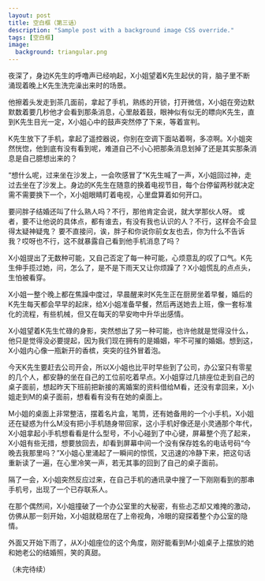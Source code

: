 ```yaml
---
layout: post
title: 空白框（第三话）
description: "Sample post with a background image CSS override."
tags: [空白框]
image: 
  background: triangular.png
---
```

 
夜深了，身边K先生的呼噜声已经响起，X小姐望着K先生起伏的背，脑子里不断涌现着晚上K先生洗完澡出来时的场景。

他擦着头发走到茶几面前，拿起了手机，熟练的开锁，打开微信，X小姐在旁边默默数着要几秒他才会看到那条消息，心里敲着鼓，眼神似有似无的瞟向K先生，直到K先生目光一定，X小姐心中的鼓声突然停了下来，等着宣判。

K先生放下了手机，拿起了遥控器说，你别在空调下面站着啊，多凉啊。X小姐突然恍惚，他到底有没有看到呢，难道自己不小心把那条消息划掉了还是其实那条消息是自己臆想出来的？

“想什么呢，过来坐在沙发上，一会吹感冒了”K先生喊了一声，X小姐回过神，走过去坐在了沙发上。身边的K先生在随意的换着电视节目，每个台停留两秒就决定需不需要换下一个，X小姐眼睛盯着电视，心里盘算着如何开口。

要问胖子结婚还叫了什么熟人吗？不行，那他肯定会说，就大学那伙人呀。
或者，要不让他说的具体点，都有谁去，有没有我也认识的人？不行，这样会不会显得太疑神疑鬼？
要不直接问，诶，胖子和你说你前女友也去，你为什么不告诉我？哎呀也不行，这不就暴露自己看到他手机消息了吗？

X小姐提出了无数种可能，又自己否定了每一种可能，心烦意乱的叹了口气。K先生伸手揽过她，问，怎么了，是不是下雨天又让你烦躁了？X小姐慌乱的点点头，生怕被看穿。
 
X小姐一整个晚上都在焦躁中度过，早晨醒来时K先生正在厨房坐着早餐，婚后的K先生每天都会早早的起床，给X小姐准备早餐，然后再送她去上班，像一套标准化的流程，有些机械，但又在每天的早安吻中升华出感情。
 
X小姐望着K先生忙碌的身影，突然想出了另一种可能，也许他就是觉得没什么，他只是觉得没必要提起，因为我们现在拥有的是婚姻，牢不可摧的婚姻。想到这，X小姐内心像一瓶新开的香槟，突突的往外冒着泡。
 
今天K先生要赶去公司开会，所以X小姐也比平时早些到了公司，办公室只有零星的几个人，都安静的坐在自己的工位前吃着早点。X小姐穿过几排座位走到自己的桌子面前，想起昨天下班前把新接的离婚案的资料借给M看，还没有拿回来，X小姐走到M的桌子面前，想看看有没有在她的桌面上。
 
M小姐的桌面上非常整洁，摆着名片盒，笔筒，还有她备用的一个小手机，X小姐还在疑惑为什么M没有把小手机随身带回家，这小手机好像还是小灵通那个年代，X小姐拿起小手机想看看是什么型号，不小心碰到了中心键，屏幕整个亮了起来，X小姐有些无措，想要放回去，却看到屏幕中间一个没有保存姓名的电话号码“今晚去我那里吗？”X小姐心里涌起了一瞬间的惊慌，又迅速的冷静下来，把这句话重新读了一遍，在心里冷笑一声，若无其事的回到了自己的桌子面前。
 
隔了一会，X小姐突然反应过来，在自己手机的通讯录中搜了一下刚刚看到的那串手机号，出现了一个已存联系人。
 
在那个偶然间，X小姐撞破了一个办公室里的大秘密，有些忐忑却又难掩的激动，仿佛从那一刻开始，X小姐就稳居在了上帝视角，冷眼的窥探着整个办公室的隐情。

外面又开始下雨了，从X小姐座位的这个角度，刚好能看到M小姐桌子上摆放的她和她老公的结婚照，笑的真甜。

（未完待续）
